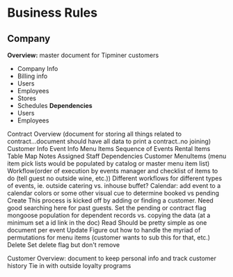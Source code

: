 ﻿# Business Rules

## Company
**Overview:** master document for Tipminer customers
* Company Info
* Billing info
* Users
* Employees
* Stores
* Schedules
**Dependencies**
* Users
* Employees
    

Contract 
    Overview (document for storing all things related to contract...document should have all data to print a contract..no joining)
        Customer Info
        Event Info
        Menu Items
        Sequence of Events
        Rental Items
        Table Map
        Notes
        Assigned Staff
    Dependencies
        Customer
        MenuItems (menu item pick lists would be populated by catalog or master menu item list)
        Workflow(order of execution by events manager and checklist of items to do (tell guest no outside wine, etc.))
            Different workflows for different types of events, ie. outside catering vs. inhouse buffet?
        Calendar: add event to a calendar colors or some other visual cue to determine booked vs pending
    Create
        This process is kicked off by adding or finding a customer.  Need good searching here for past guests.
        Set the pending or contract flag
        mongoose population for dependent records vs. copying the data (at a minimum set a id link in the doc)
    Read
        Should be pretty simple as one document per event
    Update
        Figure out how to handle the myriad of permutations for menu items (customer wants to sub this for that, etc.)
    Delete
        Set delete flag but don't remove

Customer
    Overview: document to keep personal info and track customer history
        Tie in with outside loyalty programs

